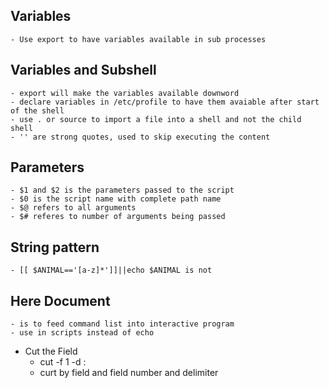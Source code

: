## Variables
	- Use export to have variables available in sub processes
## Variables and Subshell
	- export will make the variables available downword
	- declare variables in /etc/profile to have them avaiable after start of the shell
	- use . or source to import a file into a shell and not the child shell
	- '' are strong quotes, used to skip executing the content
## Parameters
	- $1 and $2 is the parameters passed to the script 
	- $0 is the script name with complete path name
	- $@ refers to all arguments
	- $# referes to number of arguments being passed

## String pattern
	- [[ $ANIMAL=='[a-z]*']]||echo $ANIMAL is not

## Here Document
	- is to feed command list into interactive program
	- use in scripts instead of echo
* Cut the Field
    - cut -f 1 -d : 
    - curt by field and field number and delimiter
